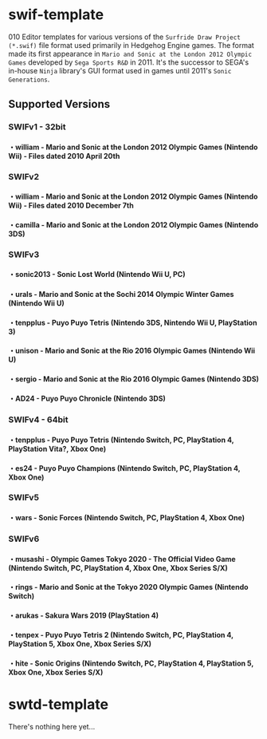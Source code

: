 # swif-template
010 Editor templates for various versions of the `Surfride Draw Project (*.swif)` file format used primarily in Hedgehog Engine games.
The format made its first appearance in `Mario and Sonic at the London 2012 Olympic Games` developed by `Sega Sports R&D` in 2011.
It's the successor to SEGA's in-house `Ninja` library's GUI format used in games until 2011's `Sonic Generations`.
 
## Supported Versions
### SWIFv1 - 32bit
#### ・william - Mario and Sonic at the London 2012 Olympic Games (Nintendo Wii) - Files dated 2010 April 20th

### SWIFv2
#### ・william - Mario and Sonic at the London 2012 Olympic Games (Nintendo Wii) - Files dated 2010 December 7th
#### ・camilla - Mario and Sonic at the London 2012 Olympic Games (Nintendo 3DS)

### SWIFv3
#### ・sonic2013 - Sonic Lost World (Nintendo Wii U, PC)
#### ・urals - Mario and Sonic at the Sochi 2014 Olympic Winter Games (Nintendo Wii U)
#### ・tenpplus - Puyo Puyo Tetris (Nintendo 3DS, Nintendo Wii U, PlayStation 3)
#### ・unison - Mario and Sonic at the Rio 2016 Olympic Games (Nintendo Wii U)
#### ・sergio - Mario and Sonic at the Rio 2016 Olympic Games (Nintendo 3DS)
#### ・AD24 - Puyo Puyo Chronicle (Nintendo 3DS)

### SWIFv4 - 64bit
#### ・tenpplus - Puyo Puyo Tetris (Nintendo Switch, PC, PlayStation 4, PlayStation Vita?, Xbox One)
#### ・es24 - Puyo Puyo Champions (Nintendo Switch, PC, PlayStation 4, Xbox One)

### SWIFv5
#### ・wars - Sonic Forces (Nintendo Switch, PC, PlayStation 4, Xbox One)

### SWIFv6
#### ・musashi - Olympic Games Tokyo 2020 - The Official Video Game (Nintendo Switch, PC, PlayStation 4, Xbox One, Xbox Series S/X)
#### ・rings - Mario and Sonic at the Tokyo 2020 Olympic Games (Nintendo Switch)
#### ・arukas - Sakura Wars 2019 (PlayStation 4)
#### ・tenpex - Puyo Puyo Tetris 2 (Nintendo Switch, PC, PlayStation 4, PlayStation 5, Xbox One, Xbox Series S/X)
#### ・hite - Sonic Origins (Nintendo Switch, PC, PlayStation 4, PlayStation 5, Xbox One, Xbox Series S/X)

# swtd-template
There's nothing here yet...